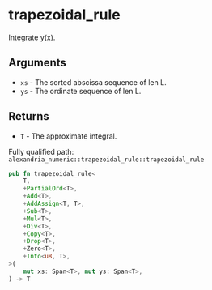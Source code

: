 # trapezoidal_rule

Integrate y(x).

## Arguments

- `xs` - The sorted abscissa sequence of len L.
- `ys` - The ordinate sequence of len L.

## Returns

- `T` - The approximate integral.

Fully qualified path: `alexandria_numeric::trapezoidal_rule::trapezoidal_rule`

```rust
pub fn trapezoidal_rule<
    T,
    +PartialOrd<T>,
    +Add<T>,
    +AddAssign<T, T>,
    +Sub<T>,
    +Mul<T>,
    +Div<T>,
    +Copy<T>,
    +Drop<T>,
    +Zero<T>,
    +Into<u8, T>,
>(
    mut xs: Span<T>, mut ys: Span<T>,
) -> T
```
